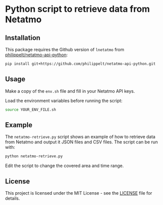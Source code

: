 # Python script to retrieve data from Netatmo

## Installation

This package requires the Github version of `lnetatmo` from [philippelt/netatmo-api-python](https://github.com/philippelt/netatmo-api-python):

```bash
pip install git+https://github.com/philippelt/netatmo-api-python.git
```

## Usage

Make a copy of the `env.sh` file and fill in your Netatmo API keys.

Load the environment variables before running the script:

```bash
source YOUR_ENV_FILE.sh
```

## Example

The `netatmo-retrieve.py` script shows an example of how to retrieve data from Netatmo and output it JSON files and CSV files. The script can be run with:

```bash
python netatmo-retrieve.py
```

Edit the script to change the covered area and time range.

## License

This project is licensed under the MIT License - see the [LICENSE](LICENSE) file for details.
